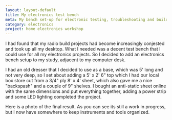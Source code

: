 ```yaml
---
layout: layout-default
title: My electronics test bench
meta: My bench set-up for electronic testing, troubleshooting and building
category: electronics
project: home electronics workshop
---
```


  I had found that my radio build projects had become increasingly conjested and took up all my desktop.  What I needed was a decent test bench that I could use for all my electronics projects.  So I decided to add an electronics bench setup to my study, adjacent to my computer desk.

  I had an old dresser that I decided to use as a base, which was 5' long and not very deep, so I set about adding a 5' x 2' 6" top which I had our local box store cut from a 3/4" ply 8' x 4' sheet, which also gave me a nice "backspash" and a couple of 9" shelves.  I bought an anti-static sheet online with the same dimensions and put everything together, adding a power strip and some LED lighting completed the project.

  Here is a photo of the final result.  As you can see its still a work in progress, but I now have somewhere to keep instruments and tools organized.


